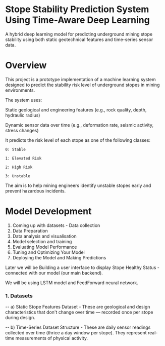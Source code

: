 # Stope Stability Prediction System Using Time-Aware Deep Learning
A hybrid deep learning model for predicting underground mining stope stability using both static geotechnical features and time-series sensor data.

# Overview

This project is a prototype implementation of a machine learning system designed to predict the stability risk level of underground stopes in mining environments.

The system uses:

Static geological and engineering features (e.g., rock quality, depth, hydraulic radius)

Dynamic sensor data over time (e.g., deformation rate, seismic activity, stress changes)

It predicts the risk level of each stope as one of the following classes:

    0: Stable

    1: Elevated Risk

    2: High Risk

    3: Unstable

The aim is to help mining engineers identify unstable stopes early and prevent hazardous incidents.

# Model Development
 1. Coming up with datasets - Data collection
 2. Data Preparation 
 3. Data analysis and visualisation
 4. Model selection and training
 5. Evaluating Model Performance
 6. Tuning and Optimizing Your Model
 7. Deploying the Model and Making Predictions
    
 Later we will be Building a user interface to display Stope Healthy Status - connected with our model (our main backend).

 We will be using LSTM model and FeedForward neural network.

 ### 1. Datasets
   -- a) Static Stope Features Dataset - These are geological and design characteristics that don't change over time — recorded once per stope during design.

   -- b) Time-Series Dataset Structure - These are daily sensor readings collected over time (thrice a day window per stope). They represent real-time measurements of physical activity.




